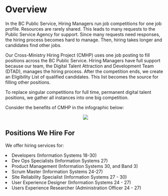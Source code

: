<h1> Overview</h1>

In the BC Public Service, Hiring Managers run job competitions for one job profile. Resources are rarely shared. This leads to many requests to the Public Service Agency for support. Since many requests need responses, the hiring process becomes hard to manage. Then, hiring takes longer and candidates find other jobs.

Our Cross-Ministry Hiring Project (CMHP) uses one job posting to fill positions across the BC Public Service. Hiring Managers have full support because our team, the Digital Talent Attraction and Development Team (DTAD), manages the hiring process. After the competition ends, we create an Eligibility List of qualified candidates. This list becomes the source for filling other positions.

To replace singular competitions for full time, permanent digital talent positions, we gather all instances into one big competition.

Consider the benefits of CMHP in the infographic below: 

<center><img src="https://github.com/bcgov/digital-talent/blob/feature/markdown-content/packages/markdown-content/CMHP%20Content/20230503%20-%20CMHP%20overview.PNG"></center>

<h2>Positions We Hire For</h2> 

We offer hiring services for: 

<li>Developers (Information Systems 18-30)
<li>Dev Ops Specialists (Information Systems 27)
<li>Product Management (Information Systems 30, and Band 3)
<li>Scrum Master (Information Systems 24-27)
<li>Site Reliability Specialist (Information Systems 27 - 30)
<li>User Experience Designer (Information Systems 24 - 27)
<li>Users Experience Researcher (Administration Officer 24 - 27)
